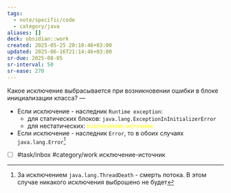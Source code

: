 ```yaml
---
tags:
  - note/specific/code
  - category/java
aliases: []
deck: obsidian::work
created: 2025-05-25 20:18:46+03:00
updated: 2025-06-16T21:14:46+03:00
sr-due: 2025-08-05
sr-interval: 50
sr-ease: 270
---
```


Какое исключение выбрасывается при возникновении ошибки в блоке инициализации класса?
—
- Если исключение - наследник `Runtime exception`:
	- для статических блоков: `java.lang.ExceptionInInitializerError`
	- для нестатических: <font color="#ffff00">исключение-источник</font>
- Если исключение - наследник `Error`, то в обоих случаях `java.lang.Error`[^1]
- [ ] #task/inbox #category/work исключение-источник

[^1]: За исключением `java.lang.ThreadDeath` - смерть потока. В этом случае никакого исключения выброшено не будет
